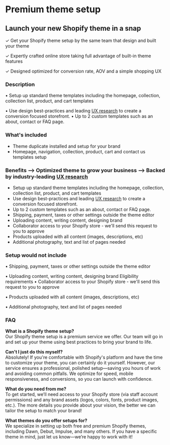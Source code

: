 # Premium theme setup

## **Launch your new Shopify theme in a snap**

✓ Get your Shopify theme setup by the same team that design and built your theme

✓ Expertly crafted online store taking full advantage of built-in theme features

✓ Designed optimized for conversion rate, AOV and a simple shopping UX

### **Description**

&#x20;• Setup up standard theme templates including the homepage, collection, collection list, product, and cart templates&#x20;

• Use design best-practices and leading [UX research](https://web.archive.org/web/20231203042453/https://baymard.com/) to create a conversion focused storefront. • Up to 2 custom templates such as an about, contact or FAQ page. &#x20;

### **What's included**&#x20;

* Theme duplicate installed and setup for your brand&#x20;
* Homepage, navigation, collection, product, cart and contact us templates setup

### **Benefits** ⟶ Optimized theme to grow your business ⟶ Backed by industry-leading [UX research](https://web.archive.org/web/20231203042453/https://baymard.com/)

* Setup up standard theme templates including the homepage, collection, collection list, product, and cart templates
* &#x20;Use design best-practices and leading [UX research](https://web.archive.org/web/20231203042453/https://baymard.com/) to create a conversion focused storefront.
* &#x20;Up to 2 custom templates such as an about, contact or FAQ page.
* &#x20;Shipping, payment, taxes or other settings outside the theme editor
* Uploading content, writing content, designing brand
* Collaborator access to your Shopify store - we'll send this request to you to approve
* Products uploaded with all content (images, descriptions, etc)
* Additional photography, text and list of pages needed

### **Setup would not include**

• Shipping, payment, taxes or other settings outside the theme editor&#x20;

• Uploading content, writing content, designing brand   Eligibility requirements • Collaborator access to your Shopify store - we'll send this request to you to approve&#x20;

• Products uploaded with all content (images, descriptions, etc)&#x20;

• Additional photography, text and list of pages needed



### **FAQ**

**What is a Shopify theme setup?**\
Our Shopify theme setup is a premium service we offer. Our team will go in and set up your theme using best practices to bring your brand to life.

**Can't I just do this myself?**\
Absolutely! If you're comfortable with Shopify's platform and have the time to customize your theme, you can certainly do it yourself. However, our service ensures a professional, polished setup—saving you hours of work and avoiding common pitfalls. We optimize for speed, mobile responsiveness, and conversions, so you can launch with confidence.

**What do you need from me?**\
To get started, we’ll need access to your Shopify store (via staff account permissions) and any brand assets (logos, colors, fonts, product images, etc.). The more details you provide about your vision, the better we can tailor the setup to match your brand!

**What themes do you offer setups for?**\
We specialize in setting up both free and premium Shopify themes, including Dawn, Debut, Impulse, and many others. If you have a specific theme in mind, just let us know—we’re happy to work with it!
